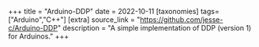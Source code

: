 +++
title = "Arduino-DDP"
date = 2022-10-11
[taxonomies]
tags=["Arduino","C++"]
[extra]
source_link = "https://github.com/jesse-c/Arduino-DDP"
description = "A simple implementation of DDP (version 1) for Arduinos."
+++
